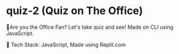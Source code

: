 # quiz-2 (Quiz on The Office)
📌Are you the Office Fan? Let's take quiz and see! Made on CLI using JavaScript.

📌 Tech Stack: JavaScript, Made using Replit.com
